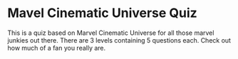 # Mavel Cinematic Universe Quiz

This is a quiz based on Marvel Cinematic Universe for all those marvel junkies out there.
There are 3 levels containing 5 questions each.
Check out how much of a fan you really are.